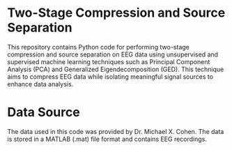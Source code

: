 # Two-Stage Compression and Source Separation
This repository contains Python code for performing two-stage compression and source separation on EEG data using unsupervised and supervised machine learning techniques such as Principal Component Analysis (PCA) and Generalized Eigendecomposition (GED). This technique aims to compress EEG data while isolating meaningful signal sources to enhance data analysis.
# Data Source
The data used in this code was provided by Dr. Michael X. Cohen. The data is stored in a MATLAB (.mat) file format and contains EEG recordings.
